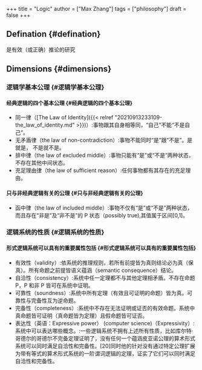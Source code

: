 +++
title = "Logic"
author = ["Max Zhang"]
tags = ["philosophy"]
draft = false
+++

## Defination {#defination}

是有效（或正确）推论的研究


## Dimensions {#dimensions}


### 逻辑学基本公理 {#逻辑学基本公理}


#### 经典逻辑的四个基本公理 {#经典逻辑的四个基本公理}

-   同一律（[The Law of Identity]({{< relref "20210913233109-the_law_of_identity.md" >}})）:事物跟其自身相等同，“自己”不能“不是自己”。
-   无矛盾律（the law of non-contradiction）:事物不能同时“是”跟“不是”。是就是，
    不是就不是。
-   排中律（the law of excluded middle）:事物只能有“是”或“不是”两种状态，不存在其他中间状态。
-   充足理由律（the law of sufficient reason）:任何事物都有其存在的充足理由。


#### 只与非经典逻辑有关的公理 {#只与非经典逻辑有关的公理}

-   函中律（the law of included middle）:事物不仅有“是”或“不是”两种状态，而且存在“非是”及“非不是”的 P 状态（possibly true),其值属于区间[0,1]。


### 逻辑系统的性质 {#逻辑系统的性质}


#### 形式逻辑系统可以具有的重要属性包括 {#形式逻辑系统可以具有的重要属性包括}

-   有效性（validity）:依系统的推理规则，若所有前提皆为真则结论必为真（保真）。所有命题之前提皆语义蕴涵（semantic consequence）结论。
-   自洽性（consistency）:系统中任一定理都不与其他定理相矛盾。不存在命题 P，P 和非 P 皆可在系统中证明。
-   可靠性（soundness）:系统中所有定理（有效且可证明的命题）皆为真。可靠性与完备性互为逆命题。
-   完备性（completeness）:系统中不存在无法证明或证否的有效命题。系统中真命题皆可证明（真命题皆为定理）且假命题皆可证否。
-   表达性（英语：Expressive power） (computer science)（Expressivity）:系统中可以表达哪些概念。:一些逻辑系统不拥有上述所有性质，比如库尔特·哥德尔的哥德尔不完备定理证明了，没有任何一个蕴涵皮亚诺公理的算术形式系统可以同时满足自洽性和完备性。[20]同时他的针对没有通过特定公理扩展为带有等式的算术形式系统的一阶谓词逻辑的定理，证实了它们可以同时满足自洽性和完备性。
